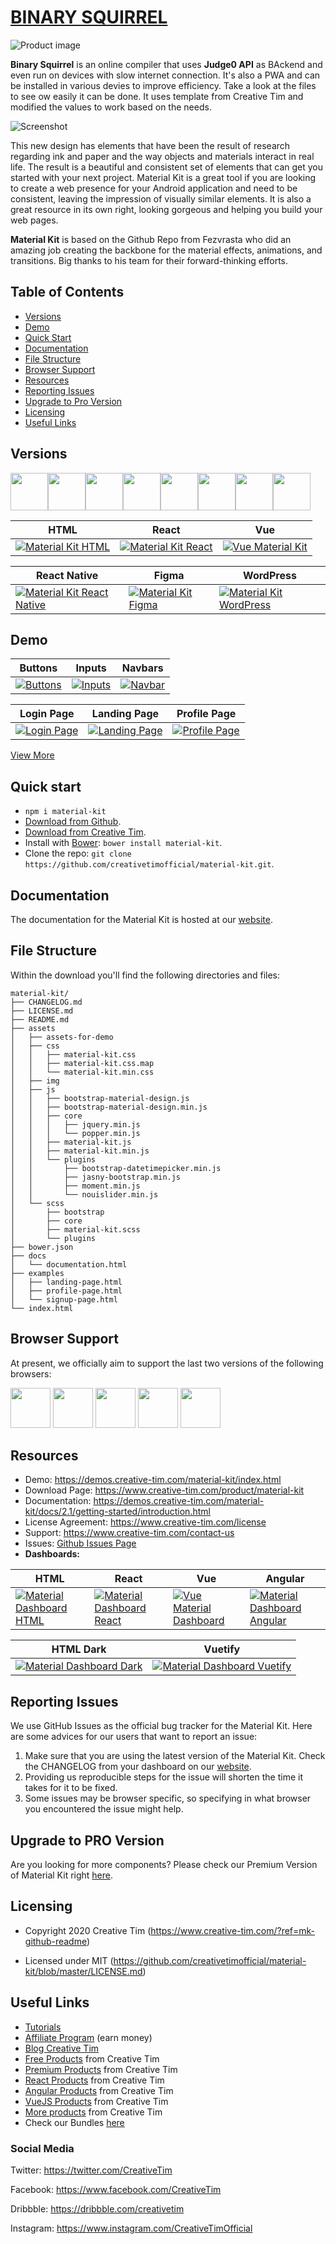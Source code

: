# [BINARY SQUIRREL](https://binarysquirrel.cf)


![Product image](https://github.com/srj7/Binary-Squirrel-Website-PWA/blob/main/BSQL.png?raw=true)

**Binary Squirrel** is an online compiler that uses **Judge0 API** as BAckend and even run on devices with slow internet connection. It's also a PWA and can be installed in various devies to improve efficiency. Take a look at the files to see ow easily it can be done. It uses template from Creative Tim and modified the values to work based on the needs.

![Screenshot](https://github.com/srj7/Binary-Squirrel-Website-PWA/blob/main/mainpage.png?raw=true)

This new design has elements that have been the result of research regarding ink and paper and the way objects and materials interact in real life. The result is a beautiful and consistent set of elements that can get you started with your next project. Material Kit is a great tool if you are looking to create a web presence for your Android application and need to be consistent, leaving the impression of visually similar elements. It is also a great resource in its own right, looking gorgeous and helping you build your web pages.

**Material Kit** is based on the Github Repo from Fezvrasta who did an amazing job creating the backbone for the material effects, animations, and transitions. Big thanks to his team for their forward-thinking efforts.


## Table of Contents

* [Versions](#versions)
* [Demo](#demo)
* [Quick Start](#quick-start)
* [Documentation](#documentation)
* [File Structure](#file-structure)
* [Browser Support](#browser-support)
* [Resources](#resources)
* [Reporting Issues](#reporting-issues)
* [Upgrade to Pro Version](#upgrade-to-pro-version)
* [Licensing](#licensing)
* [Useful Links](#useful-links)


## Versions

[<img src="https://github.com/creativetimofficial/public-assets/blob/master/logos/html-logo.jpg?raw=true" width="60" height="60" />](https://www.creative-tim.com/product/material-kit)[<img src="https://github.com/creativetimofficial/public-assets/blob/master/logos/vue-logo.jpg?raw=true" width="60" height="60" />](https://www.creative-tim.com/product/vue-material-kit)[<img src="https://github.com/creativetimofficial/public-assets/blob/master/logos/react-logo.jpg?raw=true" width="60" height="60" />](https://www.creative-tim.com/product/material-kit-react)[<img src="https://github.com/creativetimofficial/public-assets/blob/master/logos/react-native-logo.jpg?raw=true" width="60" height="60" />](https://www.creative-tim.com/product/material-kit-react-native)[<img src="https://github.com/creativetimofficial/public-assets/blob/master/logos/figma-logo.jpg?raw=true" width="60" height="60" />](https://demos.creative-tim.com/material-kit-figma/presentation.html)[<img src="https://github.com/creativetimofficial/public-assets/blob/master/logos/wordpress-logo.jpg?raw=true" width="60" height="60" />](https://themeisle.com/themes/hestia/?ref=creativetim)[<img src="https://raw.githubusercontent.com/creativetimofficial/public-assets/master/logos/photoshop-logo.jpg" width="60" height="60" />](https://github.com/creativetimofficial/material-kit/tree/photoshop)[<img src="https://raw.githubusercontent.com/creativetimofficial/public-assets/master/logos/sketch-logo.jpg" width="60" height="60" />](https://github.com/creativetimofficial/material-kit/tree/sketch)






| HTML | React | Vue  |
| --- | --- | ---  |
| [![Material Kit  HTML](https://github.com/creativetimofficial/public-assets/blob/master/material-kit/material-kit.jpeg?raw=true)](https://www.creative-tim.com/product/material-kit)  | [![Material Kit  React](https://github.com/creativetimofficial/public-assets/blob/master/material-kit-react/material-kit-react.jpeg?raw=true)](https://www.creative-tim.com/product/material-kit-react)  | [![Vue Material Kit](https://github.com/creativetimofficial/public-assets/blob/master/vue-material-kit/vue-material-kit.jpeg?raw=true)](https://www.creative-tim.com/product/vue-material-kit)

| React Native | Figma | WordPress |
| ---  | --- | --- |
| [![Material Kit React Native](https://github.com/creativetimofficial/public-assets/blob/master/material-kit-react-native/opt_mkrn_thumbnail.jpg?raw=true)](https://www.creative-tim.com/product/material-kit-react-native) | [![Material Kit Figma](https://github.com/creativetimofficial/public-assets/blob/master/material-kit-figma/material-kit-figma.jpg?raw=true)](https://demos.creative-tim.com/material-kit-figma/presentation.html) | [![Material Kit WordPress](https://github.com/creativetimofficial/public-assets/blob/master/material-kit-wordpress/opt_smd_thumbnail.jpg?raw=true)](https://themeisle.com/themes/hestia/?ref=creativetim)

## Demo

| Buttons | Inputs | Navbars  |
| --- | --- | ---  |
| [![Buttons](https://github.com/creativetimofficial/public-assets/blob/master/material-kit/buttons.png?raw=true)](https://demos.creative-tim.com/material-kit/index.html#buttons)  | [![Inputs](https://github.com/creativetimofficial/public-assets/blob/master/material-kit/inputs.png?raw=true)](https://demos.creative-tim.com/material-kit/index.html#inputs)  | [![Navbar](https://github.com/creativetimofficial/public-assets/blob/master/material-kit/navbar-section.png?raw=true)](https://demos.creative-tim.com/material-kit/index.html#navigation)

| Login Page | Landing Page | Profile Page  |
| --- | --- | ---  |
| [![Login Page](https://raw.githubusercontent.com/creativetimofficial/public-assets/master/material-kit/login-page.png)](https://demos.creative-tim.com/material-kit/index.html#carousel)  | [![Landing Page](https://github.com/creativetimofficial/public-assets/blob/master/material-kit/landing-page.png?raw=true)](https://demos.creative-tim.com/material-kit/examples/landing-page.html)  | [![Profile Page](https://github.com/creativetimofficial/public-assets/blob/master/material-kit/profile-page.png?raw=true)](https://demos.creative-tim.com/material-kit/examples/profile-page.html)

[View More](https://demos.creative-tim.com/material-kit/index.html)


## Quick start

- `npm i material-kit`
- [Download from Github](https://github.com/creativetimofficial/material-kit/archive/master.zip).
- [Download from Creative Tim](https://www.creative-tim.com/product/material-kit).
- Install with [Bower](https://bower.io/): ```bower install material-kit```.
- Clone the repo: `git clone https://github.com/creativetimofficial/material-kit.git`.


## Documentation
The documentation for the Material Kit is hosted at our [website](https://demos.creative-tim.com/material-kit/docs/2.1/getting-started/introduction.html).


## File Structure
Within the download you'll find the following directories and files:

```
material-kit/
├── CHANGELOG.md
├── LICENSE.md
├── README.md
├── assets
│   ├── assets-for-demo
│   ├── css
│   │   ├── material-kit.css
│   │   ├── material-kit.css.map
│   │   └── material-kit.min.css
│   ├── img
│   ├── js
│   │   ├── bootstrap-material-design.js
│   │   ├── bootstrap-material-design.min.js
│   │   ├── core
│   │   │   ├── jquery.min.js
│   │   │   └── popper.min.js
│   │   ├── material-kit.js
│   │   ├── material-kit.min.js
│   │   └── plugins
│   │       ├── bootstrap-datetimepicker.min.js
│   │       ├── jasny-bootstrap.min.js
│   │       ├── moment.min.js
│   │       └── nouislider.min.js
│   └── scss
│       ├── bootstrap
│       ├── core
│       ├── material-kit.scss
│       └── plugins
├── bower.json
├── docs
│   └── documentation.html
├── examples
│   ├── landing-page.html
│   ├── profile-page.html
│   └── signup-page.html
└── index.html
```


## Browser Support

At present, we officially aim to support the last two versions of the following browsers:

<img src="https://github.com/creativetimofficial/public-assets/blob/master/logos/chrome-logo.png?raw=true" width="64" height="64"> <img src="https://raw.githubusercontent.com/creativetimofficial/public-assets/master/logos/firefox-logo.png" width="64" height="64"> <img src="https://raw.githubusercontent.com/creativetimofficial/public-assets/master/logos/edge-logo.png" width="64" height="64"> <img src="https://raw.githubusercontent.com/creativetimofficial/public-assets/master/logos/safari-logo.png" width="64" height="64"> <img src="https://raw.githubusercontent.com/creativetimofficial/public-assets/master/logos/opera-logo.png" width="64" height="64">



## Resources
- Demo: <https://demos.creative-tim.com/material-kit/index.html>
- Download Page: <https://www.creative-tim.com/product/material-kit>
- Documentation: <https://demos.creative-tim.com/material-kit/docs/2.1/getting-started/introduction.html>
- License Agreement: <https://www.creative-tim.com/license>
- Support: <https://www.creative-tim.com/contact-us>
- Issues: [Github Issues Page](https://github.com/creativetimofficial/material-kit/issues)
- **Dashboards:**

| HTML | React | Vue  | Angular |
| --- | --- | ---  | ---  |
| [![Material Dashboard  HTML](https://github.com/creativetimofficial/public-assets/blob/master/material-dashboard-html/material-dashboard.jpeg?raw=true)](https://www.creative-tim.com/product/material-dashboard) | [![Material Dashboard  React](https://github.com/creativetimofficial/public-assets/blob/master/material-dashboard-react/material-dashboard-react.jpeg?raw=true)](https://www.creative-tim.com/product/material-dashboard-react) | [![Vue Material Dashboard](https://github.com/creativetimofficial/public-assets/blob/master/vue-material-dashboard/vue-material-dashboard.jpeg?raw=true)](https://www.creative-tim.com/product/vue-material-dashboard)  | [![ Material Dashboard Angular](https://github.com/creativetimofficial/public-assets/blob/master/material-dashboard-angular/material-dashboard-angular.jpg?raw=true)](https://www.creative-tim.com/product/material-dashboard-angular2)

| HTML Dark | Vuetify  |
| --- | --- |
| [![Material Dashboard Dark](https://github.com/creativetimofficial/public-assets/blob/master/material-dashboard-dark/material-dashboard-dark.jpg?raw=true)](https://www.creative-tim.com/product/material-dashboard-dark) | [![Material Dashboard Vuetify](https://github.com/creativetimofficial/public-assets/blob/master/material-dashboard-vuetify/material-dashboard-vuetify.jpg?raw=true)](https://www.creative-tim.com/product/vuetify-material-dashboard)

## Reporting Issues

We use GitHub Issues as the official bug tracker for the Material Kit. Here are some advices for our users that want to report an issue:

1. Make sure that you are using the latest version of the Material Kit. Check the CHANGELOG from your dashboard on our [website](https://www.creative-tim.com/?ref=mk-github-readme).
2. Providing us reproducible steps for the issue will shorten the time it takes for it to be fixed.
3. Some issues may be browser specific, so specifying in what browser you encountered the issue might help.

## Upgrade to PRO Version

Are you looking for more components? Please check our Premium Version of Material Kit right [here](https://www.creative-tim.com/product/material-kit-pro).

## Licensing

- Copyright 2020 Creative Tim (https://www.creative-tim.com/?ref=mk-github-readme)

- Licensed under MIT (https://github.com/creativetimofficial/material-kit/blob/master/LICENSE.md)

## Useful Links

- [Tutorials](https://www.youtube.com/channel/UCVyTG4sCw-rOvB9oHkzZD1w)
- [Affiliate Program](https://www.creative-tim.com/affiliates/new?ref=mk-github-readme) (earn money)
- [Blog Creative Tim](http://blog.creative-tim.com/)
- [Free Products](https://www.creative-tim.com/bootstrap-themes/free?ref=mk-github-readme) from Creative Tim
- [Premium Products](https://www.creative-tim.com/bootstrap-themes/premium?ref=mk-github-readme) from Creative Tim
- [React Products](https://www.creative-tim.com/bootstrap-themes/react-themes?ref=mk-github-readme) from Creative Tim
- [Angular Products](https://www.creative-tim.com/bootstrap-themes/angular-themes?ref=mk-github-readme) from Creative Tim
- [VueJS Products](https://www.creative-tim.com/bootstrap-themes/vuejs-themes?ref=mk-github-readme) from Creative Tim
- [More products](https://www.creative-tim.com/bootstrap-themes?ref=mk-github-readme) from Creative Tim
- Check our Bundles [here](https://www.creative-tim.com/bundles?ref=mk-github-readme)

### Social Media

Twitter: <https://twitter.com/CreativeTim>

Facebook: <https://www.facebook.com/CreativeTim>

Dribbble: <https://dribbble.com/creativetim>

Instagram: <https://www.instagram.com/CreativeTimOfficial>
